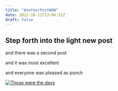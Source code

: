 ```yaml
---
title: "AnotherPostWOW"
date: 2022-10-11T13:04:51Z
draft: false
---
```


## Step forth into the light new post

and there was a second post

and it was most excellent

and everyone was pleased as punch 

[![Those were the days](https://pbs.twimg.com/media/ESgZ2wxWAAUKFhr?format=jpg&name=large)](https://twitter.com/karmennovak/status/1236266541349560320)
